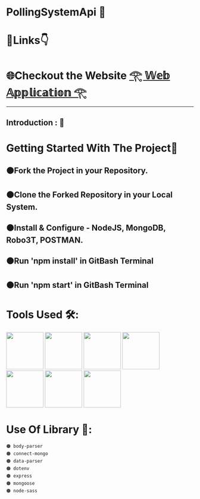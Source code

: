#  PollingSystemApi 🦁
# 🔗Links👇
# 🌐Checkout the Website [𓂀 𝕎𝕖𝕓 𝔸𝕡𝕡𝕝𝕚𝕔𝕒𝕥𝕚𝕠𝕟 𓂀]()
---
## Introduction : 🫵



    
# Getting Started With The Project🏃
  🟠Fork the Project in your Repository.
  ---
  🟠Clone the Forked Repository in your Local System.
  ---
  🟠Install & Configure - NodeJS, MongoDB, Robo3T, POSTMAN.
  ---
  🟠Run 'npm install' in GitBash Terminal
  --- 
  🟠Run 'npm start' in GitBash Terminal
  ---
  # Tools Used 🛠️:
  <img width="100" height="100" src="https://encrypted-tbn0.gstatic.com/images?q=tbn:ANd9GcTRL37a98t6tH4jqXJ55nh1N_LGiT0F90ucnWMdXr0Xbw&s">
  <img width="100" height="100" src="https://dkl2gez3gijkp.cloudfront.net/lib/uploads/2012/12/css-3-help1.jpg">  
  <img width="100" height="100"src="https://images.ctfassets.net/aq13lwl6616q/7cS8gBoWulxkWNWEm0FspJ/c7eb42dd82e27279307f8b9fc9b136fa/nodejs_cover_photo_smaller_size.png">
  <img width="100" height="100" src="https://encrypted-tbn0.gstatic.com/images?q=tbn:ANd9GcTL1XBtHfkQB8jl_hZtMwVdse-OJ-HkXmMQlcrrsT4&s">
  <img width="100" height="100" src="https://res.cloudinary.com/practicaldev/image/fetch/s--YbV36HLj--/c_imagga_scale,f_auto,fl_progressive,h_420,q_auto,w_1000/https://dev-to-uploads.s3.amazonaws.com/i/hpg6if7btrwilqkidqbe.png">
  <img width="100" height="100" src="https://newrelic.com/sites/default/files/styles/og_image/public/2021-10/mongo_logo.jpg?h=2a479378&itok=_jsp1xWA">
  <img width="100" height="100" src="https://encrypted-tbn0.gstatic.com/images?q=tbn:ANd9GcTLy-1SN4fo9U4Sn7S4aI_PyQr5x9sODPQ6V2-YHT4&s">
  
 # Use Of Library 📙: 
    🟠 body-parser
    🟠 connect-mongo
    🟠 data-parser
    🟠 dotenv
    🟠 express
    🟠 mongoose
    🟠 node-sass
  
